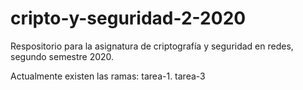 # cripto-y-seguridad-2-2020
Respositorio para la asignatura de criptografía y seguridad en redes, segundo semestre 2020. 

Actualmente existen las ramas:
tarea-1.
tarea-3
